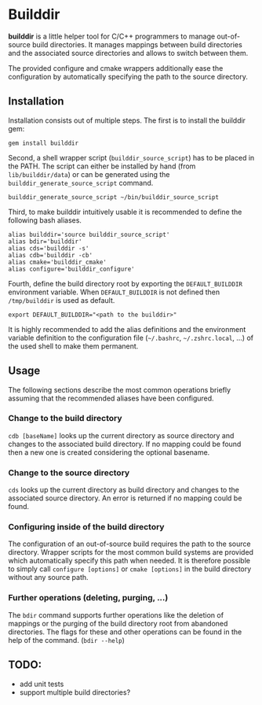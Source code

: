 ﻿# Builddir

**builddir** is a little helper tool for C/C++ programmers to manage
out-of-source build directories. It manages mappings between build directories
and the associated source directories and allows to switch between them.

The provided configure and cmake wrappers additionally ease the configuration
by automatically specifying the path to the source directory.

## Installation

Installation consists out of multiple steps. The first is to install the
builddir gem:

    gem install builddir

Second, a shell wrapper script (`builddir_source_script`) has to be placed in
the PATH. The script can either be installed by hand (from `lib/builddir/data`)
or can be generated using the `builddir_generate_source_script` command.

    builddir_generate_source_script ~/bin/builddir_source_script

Third, to make builddir intuitively usable it is recommended to define the
following bash aliases.

    alias builddir='source builddir_source_script'
    alias bdir='builddir'
    alias cds='builddir -s'
    alias cdb='builddir -cb'
    alias cmake='builddir_cmake'
    alias configure='builddir_configure'

Fourth, define the build directory root by exporting the `DEFAULT_BUILDDIR`
environment variable. When `DEFAULT_BUILDDIR` is not defined then
`/tmp/builddir` is used as default.

    export DEFAULT_BUILDDIR="<path to the builddir>"

It is highly recommended to add the alias definitions and the environment
variable definition to the configuration file
(`~/.bashrc`, `~/.zshrc.local`, ...) of the used shell to make them permanent. 

## Usage

The following sections describe the most common operations briefly assuming
that the recommended aliases have been configured.

### Change to the build directory

`cdb [baseName]` looks up the current directory as source directory and changes
to the associated build directory. If no mapping could be found then a new one
is created considering the optional basename.

### Change to the source directory

`cds` looks up the current directory as build directory and changes to the
associated source directory. An error is returned if no mapping could be found.

### Configuring inside of the build directory

The configuration of an out-of-source build requires the path to the source
directory. Wrapper scripts for the most common build systems are provided
which automatically specify this path when needed. It is therefore possible
to simply call `configure [options]` or `cmake [options]` in the build
directory without any source path.

### Further operations (deleting, purging, ...)

The `bdir` command supports further operations like the deletion of mappings or
the purging of the build directory root from abandoned directories. The flags
for these and other operations can be found in the help of the command.
(`bdir --help`)

## TODO:
* add unit tests
* support multiple build directories?
